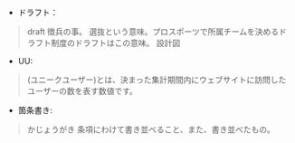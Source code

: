 + ドラフト：
>draft
>徴兵の事。
>選抜という意味。プロスポーツで所属チームを決めるドラフト制度のドラフトはこの意味。
>設計図
+ UU:
>(ユニークユーザー)とは、決まった集計期間内にウェブサイトに訪問したユーザーの数を表す数値です。
+ 箇条書き:
>かじょうがき
>条項にわけて書き並べること、また、書き並べたもの。
